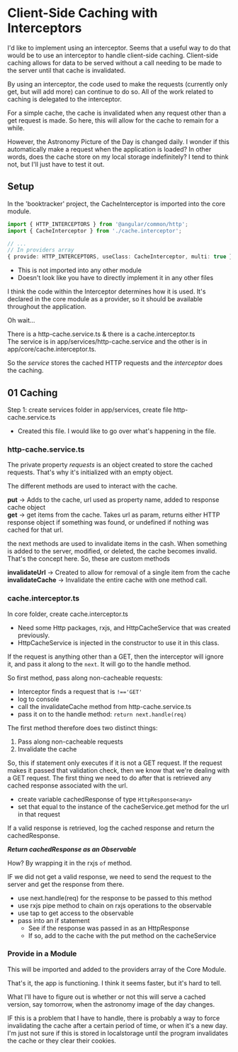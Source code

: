 # Client-Side Caching with Interceptors

I'd like to implement using an interceptor.
Seems that a useful way to do that would be to use an interceptor to handle client-side caching.
Client-side caching allows for data to be served without a call needing to be made to the server until that cache is invalidated.  

By using an interceptor, the code used to make the requests (currently only get, but will add more) can continue to do so.
All of the work related to caching is delegated to the interceptor.  

For a simple cache, the cache is invalidated when any request other than a get request is made.
So here, this will allow for the cache to remain for a while.  

However, the Astronomy Picture of the Day is changed daily. I wonder if this automatically make a request when the application is loaded?
In other words, does the cache store on my local storage indefinitely?
I tend to think not, but I'll just have to test it out.  

## Setup

In the 'booktracker' project, the CacheInterceptor is imported into the core module.

```ts
import { HTTP_INTERCEPTORS } from '@angular/common/http';
import { CacheInterceptor } from './cache.interceptor';

// ...
// In providers array
{ provide: HTTP_INTERCEPTORS, useClass: CacheInterceptor, multi: true }
```

- This is not imported into any other module
- Doesn't look like you have to directly implement it in any other files  

I think the code within the Interceptor determines how it is used.
It's declared in the core module as a provider, so it should be available throughout the application.  

Oh wait...  

There is a http-cache.service.ts & there is a cache.interceptor.ts  
The service is in app/services/http-cache.service and the other is in app/core/cache.interceptor.ts.  

So the *service* stores the cached HTTP requests and the *interceptor* does the caching.

## 01 Caching

Step 1: create services folder in app/services, create file http-cache.service.ts

- Created this file. I would like to go over what's happening in the file.  

### http-cache.service.ts

The private property *requests* is an object created to store the cached requests. That's why it's initialized with an empty object.  

The different methods are used to interact with the cache.  

**put** -> Adds to the cache, url used as property name, added to response cache object  
**get** -> get items from the cache. Takes url as param, returns either HTTP response object if something was found, or undefined if nothing was cached for that url.  

the next methods are used to invalidate items in the cash.
When something is added to the server, modified, or deleted, the cache becomes invalid. That's the concept here.
So, these are custom methods

**invalidateUrl** -> Created to allow for removal of a single item from the cache  
**invalidateCache** -> Invalidate the entire cache with one method call.  

### cache.interceptor.ts  

In core folder, create cache.interceptor.ts

- Need some Http packages, rxjs, and HttpCacheService that was created previously.
- HttpCacheService is injected in the constructor to use it in this class.  

If the request is anything other than a GET, then the interceptor will ignore it, and pass it along to the `next`.
It will go to the handle method.  

So first method, pass along non-cacheable requests:

- Interceptor finds a request that is `!=='GET'`
- log to console
- call the invalidateCache method from http-cache.service.ts
- pass it on to the handle method: `return next.handle(req)`  

The first method therefore does two distinct things:

1. Pass along non-cacheable requests
2. Invalidate the cache  

So, this if statement only executes if it is not a GET request.
If the request makes it passed that validation check, then we know that we're dealing with a GET request.
The first thing we need to do after that is retrieved any cached response associated with the url.

- create variable cachedResponse of type `HttpResponse<any>`
- set that equal to the instance of the cacheService.get method for the url in that request  

If a valid response is retrieved, log the cached response and return the cachedResponse.  

***Return cachedResponse as an Observable***  

How?
By wrapping it in the rxjs `of` method.  

IF we did not get a valid response, we need to send the request to the server and get the response from there.

- use next.handle(req) for the response to be passed to this method
- use rxjs pipe method to chain on rxjs operations to the observable
- use tap to get access to the observable
- pass into an if statement
  - See if the response was passed in as an HttpResponse
  - If so, add to the cache with the put method on the cacheService

### Provide in a Module

This will be imported and added to the providers array of the Core Module.  

That's it, the app is functioning. I think it seems faster, but it's hard to tell.  

What I'll have to figure out is whether or not this will serve a cached version, say tomorrow, when the astronomy image of the day changes.  

IF this is a problem that I have to handle, there is probably a way to force invalidating the cache after a certain period of time, or when it's a new day.
I'm just not sure if this is stored in localstorage until the program invalidates the cache or they clear their cookies.
